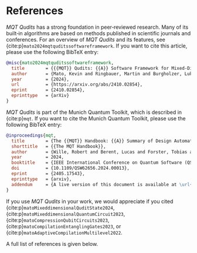 # References

_MQT Qudits_ has a strong foundation in peer‑reviewed research.
Many of its built‑in algorithms are based on methods published in scientific journals and conferences.
For an overview of _MQT Qudits_ and its features, see {cite:p}`mato2024mqtquditssoftwareframework`.
If you want to cite this article, please use the following BibTeX entry:

```bibtex
@misc{mato2024mqtquditssoftwareframework,
  title        = {{{MQT}} Qudits: {{A}} Software Framework for Mixed-Dimensional Quantum Computing},
  author       = {Mato, Kevin and Ringbauer, Martin and Burgholzer, Lukas and Wille, Robert},
  year         = {2024},
  url          = {https://arxiv.org/abs/2410.02854},
  eprint       = {2410.02854},
  eprinttype   = {arXiv}
}
```

_MQT Qudits_ is part of the Munich Quantum Toolkit, which is described in {cite:p}`mqt`.
If you want to cite the Munich Quantum Toolkit, please use the following BibTeX entry:

```bibtex
@inproceedings{mqt,
  title        = {The {{MQT}} Handbook: {{A}} Summary of Design Automation Tools and Software for Quantum Computing},
  shorttitle   = {{The MQT Handbook}},
  author       = {Wille, Robert and Berent, Lucas and Forster, Tobias and Kunasaikaran, Jagatheesan and Mato, Kevin and Peham, Tom and Quetschlich, Nils and Rovara, Damian and Sander, Aaron and Schmid, Ludwig and Schoenberger, Daniel and Stade, Yannick and Burgholzer, Lukas},
  year         = 2024,
  booktitle    = {IEEE International Conference on Quantum Software (QSW)},
  doi          = {10.1109/QSW62656.2024.00013},
  eprint       = {2405.17543},
  eprinttype   = {arxiv},
  addendum     = {A live version of this document is available at \url{https://mqt.readthedocs.io}}
}
```

If you use _MQT Qudits_ in your work, we would appreciate if you cited {cite:p}`matoMixeddimensionalQuditState2024`, {cite:p}`matoMixeddimensionalQuantumCircuit2023`, {cite:p}`matoCompressionQubitCircuits2023`, {cite:p}`matoCompilationEntanglingGates2023`, or {cite:p}`matoAdaptiveCompilationMultilevel2022`.

A full list of references is given below.

```{bibliography}

```
